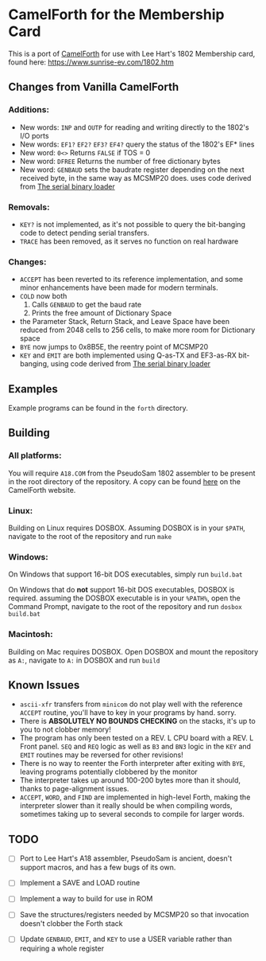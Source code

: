 # CamelForth for the Membership Card

This is a port of [CamelForth](http://www.camelforth.com) for use with Lee Hart's 1802 Membership card, found here: https://www.sunrise-ev.com/1802.htm

## Changes from Vanilla CamelForth
### Additions:

 - New words: `INP` and `OUTP` for reading and writing directly to the
 1802's I/O ports
 - New words: `EF1?` `EF2?` `EF3?` `EF4?` query the status of the 1802's EF* lines
 - New word: `0<>` Returns `FALSE` if TOS = 0
 - New word: `DFREE` Returns the number of free dictionary bytes
 - New word: `GENBAUD` sets the baudrate register depending on the next received byte, in the same way as MCSMP20 does. uses code derived from [The serial binary loader](https://www.retrotechnology.com/memship/mship_binloader.html)

### Removals:

-	`KEY?` is not implemented, as it's not possible to query the bit-banging code to detect pending serial transfers.
-	`TRACE` has been removed, as it serves no function on real hardware

### Changes: 

- `ACCEPT` has been reverted to its reference implementation, and some minor enhancements have been made for modern terminals.
- `COLD` now both 
	1. Calls `GENBAUD` to get the baud rate
	2. Prints the free amount of Dictionary Space
- the Parameter Stack, Return Stack, and Leave Space have been reduced from 2048 cells to 256 cells, to make more room for Dictionary space
- `BYE` now jumps to 0x8B5E, the reentry point of MCSMP20
- `KEY` and `EMIT` are both implemented using Q-as-TX and EF3-as-RX bit-banging, using code derived from [The serial binary loader](https://www.retrote)

##  Examples

Example programs can be found in the `forth` directory.

## Building

### All platforms:

You will require `A18.COM` from the PseudoSam 1802 assembler to be present in the root directory of the repository. A copy can be found [here](http://www.camelforth.com/download.php?view.13) on the CamelForth website.

### Linux:

Building on Linux requires DOSBOX. Assuming DOSBOX is in your `$PATH`, navigate to the root of the repository and run `make`

### Windows:

On Windows that support 16-bit DOS executables, simply run `build.bat`

On Windows that do **not** support 16-bit DOS executables, DOSBOX is required. assuming the DOSBOX executable is in your `%PATH%`, open the Command Prompt, navigate to the root of the repository and run `dosbox build.bat`

### Macintosh:

Building on Mac requires DOSBOX. Open DOSBOX and mount the repository as `A:`, navigate to `A:` in DOSBOX and run `build`

## Known Issues

- `ascii-xfr` transfers from `minicom` do not play well with the reference `ACCEPT` routine, you'll have to key in your programs by hand. sorry.
- There is **ABSOLUTELY NO BOUNDS CHECKING** on the stacks, it's up to you to not clobber memory!
- The program has only been tested on a REV. L CPU board with a REV. L Front panel. `SEQ` and `REQ` logic as well as `B3` and `BN3` logic in the `KEY` and `EMIT` routines may be reversed for other revisions!
- There is no way to reenter the Forth interpreter after exiting with `BYE`, leaving programs potentially clobbered by the monitor
- The interpreter takes up around 100-200 bytes more than it should, thanks to page-alignment issues.
- `ACCEPT`, `WORD`, and `FIND` are implemented in high-level Forth, making the interpreter slower than it really should be when compiling words, sometimes taking up to several seconds to compile for larger words.

## TODO

 - [ ] Port to Lee Hart's A18 assembler, PseudoSam is ancient, doesn't support macros, and has a few bugs of its own.
 - [ ] Implement a SAVE and LOAD routine
 - [ ] Implement a way to build for use in ROM
 - [ ] Save the structures/registers needed by MCSMP20 so that invocation doesn't clobber the Forth stack
 - [ ] Update `GENBAUD`, `EMIT`, and `KEY` to use a USER variable rather than requiring a whole register

